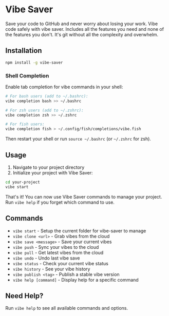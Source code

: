 # Vibe Saver

Save your code to GitHub and never worry about losing your work. Vibe code safely with vibe saver. Includes all the features you need and none of the features you don't. It's git without all the complexity and overwhelm.

## Installation

```bash
npm install -g vibe-saver
```

### Shell Completion

Enable tab completion for vibe commands in your shell:

```bash
# For bash users (add to ~/.bashrc):
vibe completion bash >> ~/.bashrc

# For zsh users (add to ~/.zshrc):
vibe completion zsh >> ~/.zshrc

# For fish users:
vibe completion fish > ~/.config/fish/completions/vibe.fish
```

Then restart your shell or run `source ~/.bashrc` (or `~/.zshrc` for zsh).

## Usage

1. Navigate to your project directory
2. Initialize your project with Vibe Saver:

```bash
cd your-project
vibe start
```

That's it! You can now use Vibe Saver commands to manage your project. Run `vibe help` if you forget which command to use.

## Commands

- `vibe start` - Setup the current folder for vibe-saver to manage
- `vibe clone <url>` - Grab vibes from the cloud
- `vibe save <message>` - Save your current vibes
- `vibe push` - Sync your vibes to the cloud
- `vibe pull` - Get latest vibes from the cloud
- `vibe undo` - Undo last vibe save
- `vibe status` - Check your current vibe status
- `vibe history` - See your vibe history
- `vibe publish <tag>` - Publish a stable vibe version
- `vibe help [command]` - Display help for a specific command

## Need Help?

Run `vibe help` to see all available commands and options.
